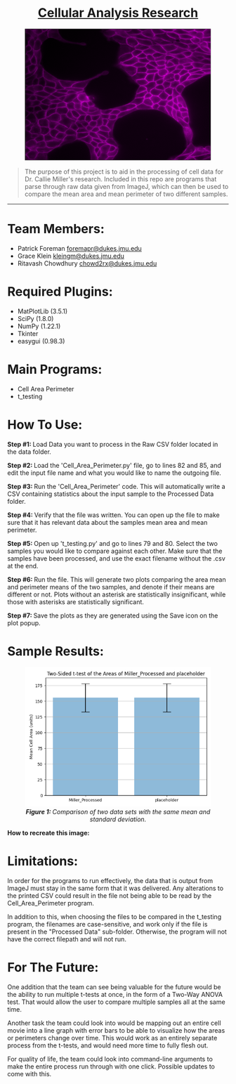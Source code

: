 # <center> <ins> Cellular Analysis Research </ins> </center>

<center> <figure> 
    <img src="./Saved Images/cell_image.PNG"
         alt="Comparison"
    width="500" height="300">
</figure> </center>

> The purpose of this project is to aid in the processing
> of cell data for Dr. Callie Miller's research. Included
> in this repo are programs that parse through raw data
> given from ImageJ, which can then be used to compare the
> mean area and mean perimeter of two different samples.
<hr>

# <a name="team-members"></a>Team Members:
* Patrick Foreman <foremapr@dukes.jmu.edu>
* Grace Klein <kleingm@dukes.jmu.edu>
* Ritavash Chowdhury <chowd2rx@dukes.jmu.edu>

# <a name="required-plugins"></a>Required Plugins:
* MatPlotLib (3.5.1)
* SciPy (1.8.0)
* NumPy (1.22.1)
* Tkinter
* easygui (0.98.3)

# <a name="main-programs"></a>Main Programs:
* Cell Area Perimeter
* t_testing

# <a name="how-to-use:"></a>How To Use:
<p> <strong> Step #1: </strong> Load Data you want to process in the Raw CSV
folder located in the data folder. </p>

<p> <strong> Step #2: </strong> Load the 'Cell_Area_Perimeter.py' file, go to
lines 82 and 85, and edit the input file name and what you
would like to name the outgoing file.</p>

<p> <strong> Step #3: </strong> Run the 'Cell_Area_Perimeter' code. This will
automatically write a CSV containing statistics about the
input sample to the Processed Data folder. </p>

<p> <strong> Step #4: </strong> Verify that the file was written. You can open
up the file to make sure that it has relevant data about the
samples mean area and mean perimeter.</p>

<p> <strong> Step #5: </strong> Open up 't_testing.py' and go to lines 79 and
80. Select the two samples you would like to compare against
each other. Make sure that the samples have been processed,
and use the exact filename without the .csv at the end.</p>

<p> <strong> Step #6: </strong> Run the file. This will generate two plots 
comparing the area mean and perimeter means of the two 
samples, and denote if their means are different or not.
Plots without an asterisk are statistically insignificant,
while those with asterisks are statistically significant.</p>

<p> <strong> Step #7: </strong> Save the plots as they are 
generated using the Save icon on the plot popup.</p>

# <a name="sample-results:"></a>Sample Results:

<figure>
    <img src="./Saved Images/same_same.png"
         alt="Comparison">
    <figcaption> <center> <em> <strong> Figure 1: 
</strong> Comparison of two data sets with the same mean and
standard deviation. </em> </center> </figcaption>
</figure>

<p> <strong> How to recreate this image: </strong> </p>


# <a name="limitations:"></a>Limitations:
In order for the programs to run effectively, the data
that is output from ImageJ must stay in the same form 
that it was delivered. Any alterations to the printed CSV
could result in the file not being able to be read by the
Cell_Area_Perimeter program. <br>

In addition to this, when choosing the files to be
compared in the t_testing program, the filenames are
case-sensitive, and work only if the file is present in
the "Processed Data" sub-folder. Otherwise, the program
will not have the correct filepath and will not run.

# <a name="for-the-future:"></a>For The Future:
<p> One addition that the team can see being valuable for the
future would be the ability to run multiple t-tests at
once, in the form of a Two-Way ANOVA test. That would 
allow the user to compare multiple samples all at the 
same time. </p>

<p> Another task the team could look into would be mapping out
an entire cell movie into a line graph with error bars to
be able to visualize how the areas or perimeters change 
over time. This would work as an entirely separate process
from the t-tests, and would need more time to fully flesh 
out.</p>

<p> For quality of life, the team could look into command-line
arguments to make the entire process run through with one click.
Possible updates to come with this. </p>
